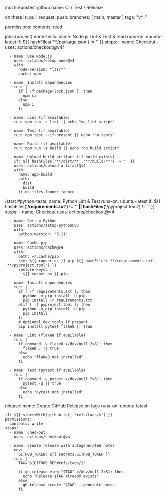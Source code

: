  mozhrepostest github
name: CI / Test / Release 
 
on there is:
  pull_request:
  push:
    branches: [ main, master ]
    tags:
       "v*.*.*"
       
permissions:
  contents: read

 jobs:(project)
  node-tests:
    name: Node.js Lint & Test & read
    runs-on: ubuntu-latest
    if: ${{ hashFiles('**/package.json') != '' }}
    steps:
      - name: Checkout
      - uses: actions/checkout@v4/

      - name: Use Node.js
        uses: actions/setup-node@v4
        with:
          node-version: "lts/*"
          cache: npm

      - name: Install dependencies
        run: |
          if [ -f package-lock.json ]; then
            npm ci
          else
            npm i
          fi

      - name: Lint (if available)
        run: npm run -s lint || echo "no lint script"

      - name: Test (if available)
        run: npm test --if-present || echo "no tests"

      - name: Build (if available)
        run: npm run -s build || echo "no build script"

      - name: Upload build artifact (if build exists)
        if: ${{ hashFiles('**/dist/**','**/build/**') != '' }}
        uses: actions/upload-artifact@v4
        with:
          name: app-build
          path: |
            dist
            build
          if-no-files-found: ignore
/start
  #python-tests:
    name: Python Lint & Test
    runs-on: ubuntu-latest
    if: ${{ hashFiles('**/requirements.txt') != '' || hashFiles('**/pyproject.toml') != '' }}
    steps:
      - name: Checkout
        uses: actions/checkout@v4

      - name: Set up Python
        uses: actions/setup-python@v5
        with:
          python-version: "3.11"

      - name: Cache pip
        uses: actions/cache@v4
        with:
          path: ~/.cache/pip
          key: ${{ runner.os }}-pip-${{ hashFiles('**/requirements.txt', '**/pyproject.toml') }}
          restore-keys: |
            ${{ runner.os }}-pip-

      - name: Install dependencies
        run: |
          if [ -f requirements.txt ]; then
            python -m pip install -U pip
            pip install -r requirements.txt
          elif [ -f pyproject.toml ]; then
            python -m pip install -U pip
            pip install .
          fi
          # Optional dev tools if present
          pip install pytest flake8 || true

      - name: Lint (flake8 if available)
        run: |
          if command -v flake8 >/dev/null 2>&1; then
            flake8 . || true
          else
            echo "flake8 not installed"
          fi

      - name: Test (pytest if available)
        run: |
          if command -v pytest >/dev/null 2>&1; then
            pytest -q || true
          else
            echo "pytest not installed"
          fi

  release:
    name: Create GitHub Release on tags
    runs-on: ubuntu-latest

    if: ${{ startsWith(github.ref, 'refs/tags/v') }}
    permissions:
      contents: write
    steps:
      - name: Checkout
        uses: actions/checkout@v4

      - name: Create release with autogenerated notes
        env:
          GITHUB_TOKEN: ${{ secrets.GITHUB_TOKEN }}
        run: |
          TAG="${GITHUB_REF#refs/tags/}"

          if gh release view "$TAG" >/dev/null 2>&1; then
            echo "Release $TAG already exists"
          else
            gh release create "$TAG" --generate-notes
          fi
